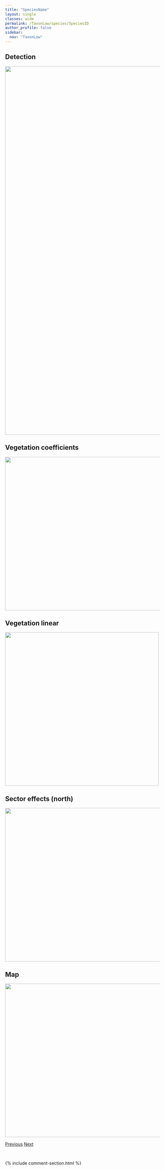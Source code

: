 ```yaml
---
title: "SpeciesName"
layout: single
classes: wide
permalink: /TaxonLow/species/SpeciesID
author_profile: false
sidebar:
  nav: "TaxonLow"
---
```


<h2>Detection</h2>

<a href="https://drive.google.com/uc?export=view&id=DETECTION">
<img src="https://drive.google.com/uc?export=view&id=DETECTION" height = "1200" width = "800">
</a>

<h2>Vegetation coefficients</h2>

<a href="https://drive.google.com/uc?export=view&id=VEGHF">
<img src="https://drive.google.com/uc?export=view&id=VEGHF" height = "500" width = "1000">
</a>

<h2>Vegetation linear</h2>

<a href="https://drive.google.com/uc?export=view&id=LINNORTH">
<img src="https://drive.google.com/uc?export=view&id=LINNORTH" height = "500" width = "500">
</a>

<h2>Sector effects (north)</h2>

<a href="https://drive.google.com/uc?export=view&id=SENORTH">
<img src="https://drive.google.com/uc?export=view&id=SENORTH" height = "500" width = "1000">
</a>

<h2>Map</h2>

<a href="https://drive.google.com/uc?export=view&id=MAPID">
<img src="https://drive.google.com/uc?export=view&id=MAPID" height = "500" width = "1500">
</a>

<a href="PreviousURL" class="pagination--pager" title="PreviousName">Previous</a> <a href="NextURL" class="pagination--pager" title="NextName">Next</a>

<p>&nbsp;</p>

{% include comment-section.html %}